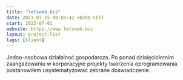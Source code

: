 ```yaml
---
title: "letsweb.biz"
date: 2023-07-15 00:08:42 +0200 CEST
start: 2023-07-01
website: https://www.letsweb.biz
layout: project-list
tags: [klient]
---
```


Jedno-osobowa działalnoć gospodarcza. Po ponad dzisięcioletnim zaangażowaniu w korporacyjne projekty tworzenia oprogramowania postanowiłem usystematyzować zebrane doswiadczenie.